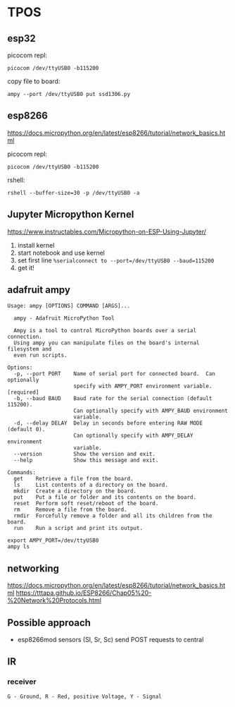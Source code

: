 # TPOS

## esp32

picocom repl:
```shell
picocom /dev/ttyUSB0 -b115200
```

copy file to board:
```shell
ampy --port /dev/ttyUSB0 put ssd1306.py
```

## esp8266

https://docs.micropython.org/en/latest/esp8266/tutorial/network_basics.html

picocom repl:
```shell
picocom /dev/ttyUSB0 -b115200
```

rshell:
```shell
rshell --buffer-size=30 -p /dev/ttyUSB0 -a
```

## Jupyter Micropython Kernel

https://www.instructables.com/Micropython-on-ESP-Using-Jupyter/

1. install kernel
2. start notebook and use kernel
3. set first line `%serialconnect to --port=/dev/ttyUSB0 --baud=115200`
4. get it!

## adafruit ampy

```text
Usage: ampy [OPTIONS] COMMAND [ARGS]...

  ampy - Adafruit MicroPython Tool

  Ampy is a tool to control MicroPython boards over a serial connection.
  Using ampy you can manipulate files on the board's internal filesystem and
  even run scripts.

Options:
  -p, --port PORT    Name of serial port for connected board.  Can optionally
                     specify with AMPY_PORT environment variable.  [required]
  -b, --baud BAUD    Baud rate for the serial connection (default 115200).
                     Can optionally specify with AMPY_BAUD environment
                     variable.
  -d, --delay DELAY  Delay in seconds before entering RAW MODE (default 0).
                     Can optionally specify with AMPY_DELAY environment
                     variable.
  --version          Show the version and exit.
  --help             Show this message and exit.

Commands:
  get    Retrieve a file from the board.
  ls     List contents of a directory on the board.
  mkdir  Create a directory on the board.
  put    Put a file or folder and its contents on the board.
  reset  Perform soft reset/reboot of the board.
  rm     Remove a file from the board.
  rmdir  Forcefully remove a folder and all its children from the board.
  run    Run a script and print its output.
```

```shell
export AMPY_PORT=/dev/ttyUSB0
ampy ls
```

## networking

https://docs.micropython.org/en/latest/esp8266/tutorial/network_basics.html
https://tttapa.github.io/ESP8266/Chap05%20-%20Network%20Protocols.html

## Possible approach
  * esp8266mod sensors (Sl, Sr, Sc) send POST requests to central  

## IR

### receiver

```shell
G - Ground, R - Red, positive Voltage, Y - Signal
```